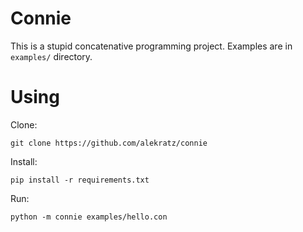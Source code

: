 # Connie

This is a stupid concatenative programming project. Examples are in `examples/` directory.

# Using

Clone:

`git clone https://github.com/alekratz/connie`

Install:

`pip install -r requirements.txt`

Run:

`python -m connie examples/hello.con`
